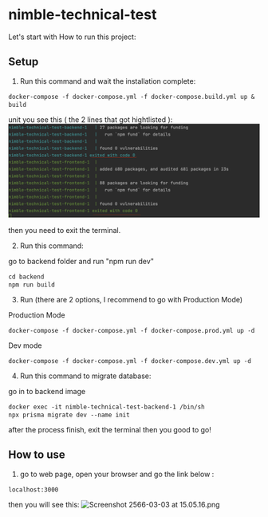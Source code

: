 # nimble-technical-test

Let's start with How to run this project:

## Setup

1. Run this command and wait the installation complete:
```
docker-compose -f docker-compose.yml -f docker-compose.build.yml up & build
```
unit you see this ( the 2 lines that got hightlisted ):
![complete install.png](image%2Fcomplete%20install.png)

then you need to exit the terminal.

2. Run this command:

go to backend folder and run "npm run dev"
```
cd backend
npm run build
```

3. Run (there are 2 options, I recommend to go with Production Mode)

Production Mode
```
docker-compose -f docker-compose.yml -f docker-compose.prod.yml up -d
```

Dev mode

```
docker-compose -f docker-compose.yml -f docker-compose.dev.yml up -d
```

4. Run this command to migrate database:

go in to backend image
```
docker exec -it nimble-technical-test-backend-1 /bin/sh
npx prisma migrate dev --name init
```
after the process finish, exit the terminal then you good to go!

## How to use

1. go to web page, open your browser and go the link below :
```
localhost:3000
```
then you will see this:
![Screenshot 2566-03-03 at 15.05.16.png](..%2F..%2FDesktop%2FScreenshot%202566-03-03%20at%2015.05.16.png)
